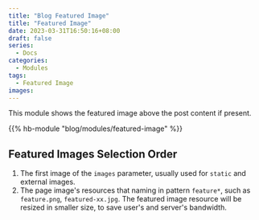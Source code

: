 ```yaml
---
title: "Blog Featured Image"
title: "Featured Image"
date: 2023-03-31T16:50:16+08:00
draft: false
series:
  - Docs
categories:
  - Modules
tags:
  - Featured Image
images:
---
```


This module shows the featured image above the post content if present.

<!--more-->

{{% hb-module "blog/modules/featured-image" %}}

## Featured Images Selection Order

1. The first image of the `images` parameter, usually used for `static` and external images.
2. The page image's resources that naming in pattern `feature*`, such as `feature.png`, `featured-xx.jpg`. The featured image resource will be resized in smaller size, to save user's and server's bandwidth.
